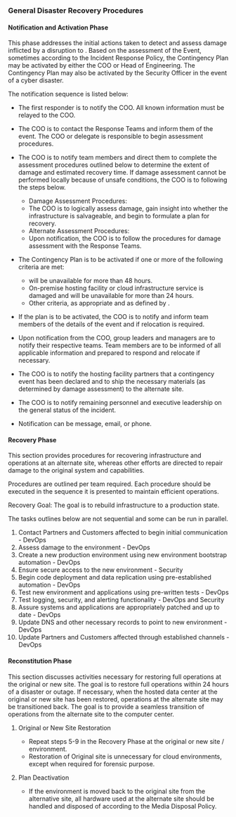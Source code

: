 ### General Disaster Recovery Procedures

#### Notification and Activation Phase

This phase addresses the initial actions taken to detect and assess damage
inflicted by a disruption to . Based on the assessment of
the Event, sometimes according to the  Incident Response
Policy, the Contingency Plan may be activated by either the COO or Head of
Engineering.  The Contingency Plan may also be activated by the Security Officer
in the event of a cyber disaster.

The notification sequence is listed below:

* The first responder is to notify the COO. All known information must be
  relayed to the COO.
* The COO is to contact the Response Teams and inform them of the event. The COO
  or delegate is responsible to begin assessment procedures.
* The COO is to notify team members and direct them to complete the assessment
  procedures outlined below to determine the extent of damage and estimated
  recovery time. If damage assessment cannot be performed locally because of
  unsafe conditions, the COO is to following the steps below.

    * Damage Assessment Procedures:
    * The COO is to logically assess damage, gain insight into whether the
      infrastructure is salvageable, and begin to formulate a plan for recovery.
    * Alternate Assessment Procedures:
    * Upon notification, the COO is to follow the procedures for damage
      assessment with the Response Teams.

* The  Contingency Plan is to be activated if one or more of the
  following criteria are met:

    *  will be unavailable for more than 48 hours.
    * On-premise hosting facility or cloud infrastructure service is damaged and
      will be unavailable for more than 24 hours.
    * Other criteria, as appropriate and as defined by .

* If the plan is to be activated, the COO is to notify and inform team members
  of the details of the event and if relocation is required.
* Upon notification from the COO, group leaders and managers are to notify their
  respective teams. Team members are to be informed of all applicable
  information and prepared to respond and relocate if necessary.
* The COO is to notify the hosting facility partners that a contingency event
  has been declared and to ship the necessary materials (as determined by damage
  assessment) to the alternate site.
* The COO is to notify remaining personnel and executive leadership on the
  general status of the incident.
* Notification can be message, email, or phone.

#### Recovery Phase

This section provides procedures for recovering  infrastructure and
operations at an alternate site, whereas other efforts are directed to repair
damage to the original system and capabilities.

Procedures are outlined per team required. Each procedure should be executed in
the sequence it is presented to maintain efficient operations.

Recovery Goal: The goal is to rebuild  infrastructure to a production
state.

The tasks outlines below are not sequential and some can be run in parallel.

1. Contact Partners and Customers affected to begin initial communication -
   DevOps
2. Assess damage to the environment - DevOps
3. Create a new production environment using new environment bootstrap
   automation - DevOps
4. Ensure secure access to the new environment - Security
5. Begin code deployment and data replication using pre-established automation -
   DevOps
6. Test new environment and applications using pre-written tests - DevOps
7. Test logging, security, and alerting functionality - DevOps and Security
8. Assure systems and applications are appropriately patched and up to date -
   DevOps
9. Update DNS and other necessary records to point to new environment - DevOps
10. Update Partners and Customers affected through established channels - DevOps

#### Reconstitution Phase

This section discusses activities necessary for restoring full
 operations at the original or new site. The goal is to
restore full operations within 24 hours of a disaster or outage. If necessary,
when the hosted data center at the original or new site has been restored,
 operations at the alternate site may be transitioned back.
The goal is to provide a seamless transition of operations from the alternate
site to the computer center.

1. Original or New Site Restoration

    * Repeat steps 5-9 in the Recovery Phase at the original or new site /
      environment.
    * Restoration of Original site is unnecessary for cloud environments, except
      when required for forensic purpose.

2. Plan Deactivation

    * If the  environment is moved back to the original site
      from the alternative site, all hardware used at the alternate site should
      be handled and disposed of according to the  Media
      Disposal Policy.